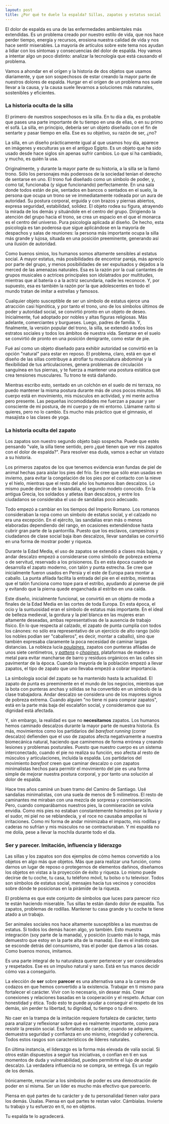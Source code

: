 ```yaml
---
layout: post
title: ¿Por qué te duele la espalda? Sillas, zapatos y estatus social
---
```


El dolor de espalda es una de las enfermedades ambientales más extendidas. Es un problema creado por nuestro estilo de vida, que nos hace perder tiempo, energía y recursos, erosiona nuestra calidad de vida y nos hace sentir miserables. La mayoría de artículos sobre este tema nos ayudan a lidiar con los síntomas y consecuencias del dolor de espalda. Hoy vamos a intentar algo un poco distinto: analizar la tecnología que está causando el problema.

Vamos a ahondar en el orígen y la historia de dos objetos que usamos diariamente, y que son sospechosos de estar creando la mayor parte de nuestros dolores de espalda. Hurgar en el orígen de un problema nos suele llevar a la causa, y la causa suele llevarnos a soluciones más naturales, sostenibles y eficientes.


### La historia oculta de la silla

El primero de nuestros sospechosos es la silla. En tu día a día, es probable que pases una parte importante de tu tiempo en una de ellas, o en su primo el sofá. La silla, en principio, debería ser un objeto diseñado con el fin de sentarte y pasar tiempo en ella. Ese es su objetivo, su razón de ser, ¿no?

La silla, en un diseño prácticamente igual al que usamos hoy día, aparece en imágenes y esculturas ya en el antiguo Egipto. Es un objeto que ha sido usado desde hace siglos sin apenas sufrir cambios. Lo que sí ha cambiado, y mucho, es quién la usa.

Originalmente, y durante la mayor parte de su historia, a la silla se la llamó trono. Sólo los personajes más poderosos de la sociedad tenían el derecho de sentarse en uno. El trono fué diseñado como un símbolo de poder, y, como tal, funcionaba (y sigue funcionando) perfectamente. En una sala donde todos están de pie, sentados en bancos o sentados en el suelo, la persona que ocupa un trono se ve immediatamente rodeada por un aura de autoridad. Su postura corporal, erguida y con brazos y piernas abiertos, expresa seguridad, estabilidad, solidez. El objeto rodea su figura, atrayendo la mirada de los demás y situándole en el centro del grupo. Dirigiendo la atención del grupo hacia el trono, se crea un espacio en el que el monarca es el centro del universo. Pura psicología aplicada al diseño. De hecho, esta psicología es tan poderosa que sigue aplicándose en la mayoría de despachos y salas de reuniones: la persona más importante ocupa la silla más grande y lujosa, situada en una posición preeminente, generando así una ilusión de autoridad.

Como buenos simios, los humanos somos altamente sensibles al estatus social. A mayor estatus, más posibilidades de encontrar pareja, más aprecio por parte del grupo, y menos posibilidades de ser expulsados y dejados a la merced de las amenazas naturales. Esa es la razón por la cual cantantes de grupos musicales o actrices principales son idolatrados por multitudes, mientras que al batería o a la actriz secundaria, nadie les reconoce. Y, por supuesto, esa es también la razón por la que adolescentes en todo el mundo tratan de imitar a estrellas y famosos.

Cualquier objeto susceptible de ser un símbolo de estatus ejerce una atracción casi hipnótica, y por tanto el trono, uno de los símbolos últimos de poder y autoridad social, se convirtió pronto en un objeto de deseo. Inicialmente, fué adoptado por nobles y altas figuras religiosas. Más adelante, comerciantes y burgueses. Luego, padres de família. Y, finalmente, la versión popular del trono, la silla, se extendió a todos los estratos sociales y todos los ámbitos de nuestra vida. Sentarse en el suelo se convirtió de pronto en una posición denigrante, como estar de pie.

Fué así como un objeto diseñado para exhibir autoridad se convirtió en la opción "natural" para estar en reposo. El problema, claro, está en que el diseño de las sillas contribuye a atrofiar tu musculatura abdominal y la flexibilidad de tus articulaciones, genera problemas de circulación sanguínea en tus piernas, y te fuerza a mantener una postura estática que crea tensiones musculares. Tu trono te está dañando.

Mientras escribo esto, sentado en un colchón en el suelo de mi terraza, no puedo mantener la misma postura durante más de unos pocos minutos. Mi cuerpo está en movimiento, mis músculos en actividad, y mi mente activa pero presente. Las pequeñas incomodidades me fuerzan a pausar y ser consciente de mi postura, de mi cuerpo y de mi entorno. Llámame rarito si quieres, pero no lo cambio. Es mucho más práctico que el gimnasio, el masajista o las clases de yoga.


### La historia oculta del zapato

Los zapatos son nuestro segundo objeto bajo sospecha. Puede que estés pensando "vale, la silla tiene sentido, pero ¿qué tienen que ver mis zapatos con el dolor de espalda?". Para resolver esa duda, vamos a echar un vistazo a su historia.

Los primeros zapatos de los que tenemos evidencia eran fundas de piel de animal hechas para aislar los pies del frío. Se cree que sólo eran usadas en invierno, para evitar la congelación de los pies por el contacto con la nieve y el hielo, mientras que el resto del año los humanos iban descalzos. Lo mismo puede decirse de la sandalia, el segundo modelo conocido. En la antigua Grecia, los soldados y atletas iban descalzos, y entre los ciudadanos se consideraba el uso de sandalias poco adecuado.

Todo empezó a cambiar en los tiempos del Imperio Romano. Los romanos consideraban la ropa como un símbolo de estatus social, y el calzado no era una excepción. En el ejército, las sandalias eran más o menos elaboradas dependiendo del rango, en ocasiones extendiéndose hasta cubrir gran parte de la pantorrilla. Puesto que los esclavos, campesinos y ciudadanos de clase social baja iban descalzos, llevar sandalias se convirtió en una forma de mostrar poder y riqueza.

Durante la Edad Media, el uso de zapatos se extendió a clases más bajas, y andar descalzo empezó a considerarse como símbolo de pobreza extrema o de servitud, reservado a los prisioneros. Es en esta época cuando se desarrolla el zapato moderno, con talón y punta estrecha. Se cree que inicialmente fueron usados en Persia y el este de Europa para montar a caballo. La punta afilada facilita la entrada del pie en el estribo, mientras que el talón funciona como tope para el estribo, ayudando al ponerse de pié y evitando que la pierna quede enganchada al estribo en una caída.

Este diseño, inicialmente funcional, se convirtió en un objeto de moda a finales de la Edad Media en las cortes de toda Europa. En esta época, el ocio y la suntuosidad eran el símbolo de estatus más importante. En el ideal de belleza medieval, la gordura y la piel blanca en las mujeres eran altamente deseadas, ambas representativas de la ausencia de trabajo físico. En lo que respecta al calzado, el zapato de punta cumplía con todos los cánones: no sólo era representativo de un ejercicio de alto rango (sólo los nobles podían ser "caballeros", es decir, montar a caballo), sino que también expresaba claramente la poca necesidad de caminar largas distancias. La nobleza lucía [*poulaines*](https://en.wikipedia.org/wiki/Crakow), zapatos con punteras afiladas de unos siete centímetros, y [*pattens*](<https://en.wikipedia.org/wiki/Patten_(shoe)>) o [*chopines*](https://en.wikipedia.org/wiki/Chopine), plataformas de madera o metal para evitar mancharse de barro y residuos orgánicos en las calles sin pavimentar de la época. Cuando la mayoría de la población empezó a llevar zapatos, el tipo de zapato que uno llevaba empezó a cobrar importancia.

La simbología social del zapato se ha mantenido hasta la actualidad. El zapato de punta es preeminente en el mundo de los negocios, mientras que la bota con punteras anchas y sólidas se ha convertido en un símbolo de la clase trabajadora. Andar descalzo se considera uno de los mayores signos de pobreza extrema. Cuando alguien "no tiene ni para comprar zapatos", está en la parte más baja del escalafón social, y consideramos que su dignidad está afectada.

Y, sin embargo, la realidad es que no **necesitamos** zapatos. Los humanos hemos caminado descalzos durante la mayor parte de nuestra historia. Es más, movimientos como los partidarios del *barefoot running* (correr descalzo) defienden que el uso de zapatos afecta negativamente a nuestra biomecánica natural, haciendo que caminemos de forma errónea y creando lesiones y problemas posturales. Puesto que nuestro cuerpo es un sistema interconectado, cuando el pie no realiza su función, eso afecta al resto de músculos y articulaciones, incluída la espalda. Los partidarios del movimiento *barefoot* creen que caminar descalzo o con zapatos minimalistas hechos para permitir el movimiento del pie es una forma simple de mejorar nuestra postura corporal, y por tanto una solución al dolor de espalda.

Hace tres años caminé un buen tramo del Camino de Santiago. Usé sandalias minimalistas, con una suela de menos de 5 milímetros. El resto de caminantes me miraban con una mezcla de sorpresa y conmiseración. Pero, cuando comparábamos nuestros pies, la conmiseración se volvía envidia. Como mis pies no estaban constantemente húmedos por la lluvia y el sudor, mi piel no se reblandecía, y el roce no causaba ampollas ni irritaciones. Como mi forma de andar minimizaba el impacto, mis rodillas y caderas no sufrían y mis músculos no se contracturaban. Y mi espalda no me dolía, pese a llevar la mochila durante todo el día.


### Ser y parecer. Imitación, influencia y liderazgo

Las sillas y los zapatos son dos ejemplos de cómo hemos convertido a los objetos en algo más que objetos. Más que para realizar una función, como darnos un lugar de reposo o protegernos de elementos dañinos, diseñamos los objetos en vistas a la proyección de éxito y riqueza. Lo mismo puede decirse de tu coche, tu casa, tu teléfono móvil, tu bolso o tu televisor. Todos son símbolos de estatus social, mensajes hacia tus vecinos y conocidos sobre dónde te posicionas en la pirámide de la riqueza.

El problema es que este conjunto de símbolos que luces para parecer rico te están haciendo miserable. Tus sillas te están dando dolor de espalda. Tus zapatos, problemas de rodillas. Mantener tu casa grande y tu coche te tiene atado a un trabajo.

Ser animales sociales nos hace altamente susceptibles a las muestras de estatus. Si todos los demás hacen algo, yo también. Esto muestra integración (soy parte de la manada), y posición (cuanto más lo haga, más demuestro que estoy en la parte alta de la manada). Ese es el instinto que se esconde detrás del consumismo, tras el poder que damos a las cosas. Como buenos monos, imitamos.

Es una parte integral de tu naturaleza querer pertenecer y ser considerados y respetados. Ese es un impulso natural y sano. Está en tus manos decidir cómo vas a conseguirlo.

La elección de **ser** sobre **parecer** es una alternativa sana a la carrera de codazos en que hemos convertido a la existencia. Trabajar en ti mismo para fortalecer el carácter. Vivir con lo necesario, sin desear más. Crear conexiones y relaciones basadas en la cooperación y el respeto. Actuar con honestidad y ética. Todo esto te puede ayudar a conseguir el respeto de los demás, sin perder tu libertad, tu dignidad, tu tiempo o tu dinero.

No caer en la trampa de la imitación requiere fortaleza de carácter, tanto para analizar y reflexionar sobre qué es realmente importante, como para resistir la presión social. Esa fortaleza de carácter, cuando se adquiere, demuestra seguridad y confianza en uno mismo, integridad y coherencia. Todos estos rasgos son característicos de líderes naturales.

En última instancia, el liderazgo es la forma más elevada de valía social. Si otros están dispuestos a seguir tus iniciativas, o confían en tí en sus momentos de duda y vulnerabilidad, puedes permitirte el lujo de andar descalzo. La verdadera influencia no se compra, se entrega. Es un regalo de los demás.

Irónicamente, renunciar a los símbolos de poder es una demostración de poder en sí misma. Ser un líder es mucho más efectivo que parecerlo.

Piensa en qué partes de tu carácter y de tu personalidad tienen valor para los demás. Úsalas. Piensa en qué partes te restan valor. Cámbialas. Invierte tu trabajo y tu esfuerzo en tí, no en objetos.

Tu espalda te lo agradecerá.
